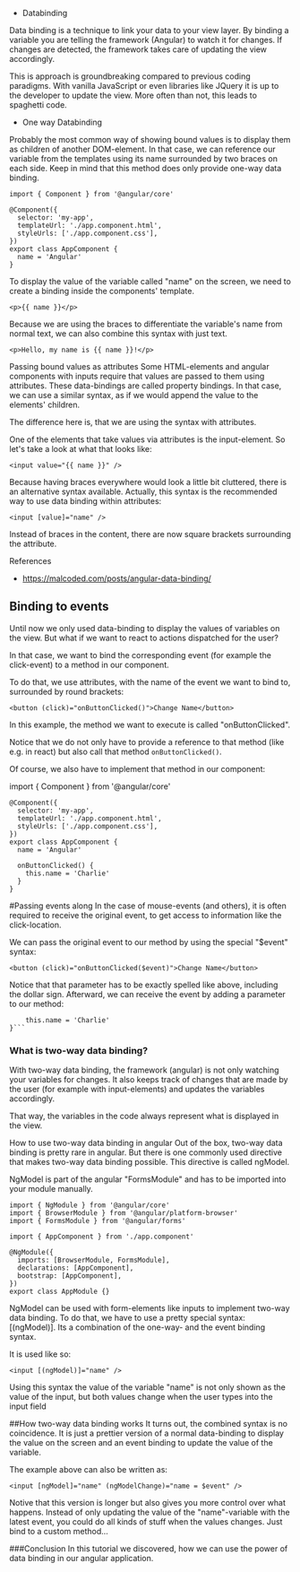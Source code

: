 
- Databinding

Data binding is a technique to link your data to your view layer. By binding a variable you are telling the framework (Angular) to watch it for changes. 
If changes are detected, the framework takes care of updating the view accordingly.

This is approach is groundbreaking compared to previous coding paradigms. With vanilla JavaScript or even libraries like JQuery it is up to the developer to update the view. 
More often than not, this leads to spaghetti code.


- One way Databinding

Probably the most common way of showing bound values is to display them as children of another DOM-element. In that case, we can reference our variable from the templates using its name surrounded by two braces on each side. Keep in mind that this method does only provide one-way data binding.

```
import { Component } from '@angular/core'

@Component({
  selector: 'my-app',
  templateUrl: './app.component.html',
  styleUrls: ['./app.component.css'],
})
export class AppComponent {
  name = 'Angular'
}
```


To display the value of the variable called "name" on the screen, we need to create a binding inside the components' template.

```<p>{{ name }}</p>```

Because we are using the braces to differentiate the variable's name from normal text, we can also combine this syntax with just text.

```<p>Hello, my name is {{ name }}!</p>```

Passing bound values as attributes
Some HTML-elements and angular components with inputs require that values are passed to them using attributes. These data-bindings are called property bindings. In that case, we can use a similar syntax, as if we would append the value to the elements' children.

The difference here is, that we are using the syntax with attributes.

One of the elements that take values via attributes is the input-element. So let's take a look at what that looks like:

```<input value="{{ name }}" />```

Because having braces everywhere would look a little bit cluttered, there is an alternative syntax available. Actually, this syntax is the recommended way to use data binding within attributes:

```<input [value]="name" />```

Instead of braces in the content, there are now square brackets surrounding the attribute.

References 

- https://malcoded.com/posts/angular-data-binding/


## Binding to events
Until now we only used data-binding to display the values of variables on the view. But what if we want to react to actions dispatched for the user?

In that case, we want to bind the corresponding event (for example the click-event) to a method in our component.

To do that, we use attributes, with the name of the event we want to bind to, surrounded by round brackets:

```<button (click)="onButtonClicked()">Change Name</button>```

In this example, the method we want to execute is called "onButtonClicked".

Notice that we do not only have to provide a reference to that method (like e.g. in react) but also call that method `onButtonClicked()`.

Of course, we also have to implement that method in our component:

import { Component } from '@angular/core'

```
@Component({
  selector: 'my-app',
  templateUrl: './app.component.html',
  styleUrls: ['./app.component.css'],
})
export class AppComponent {
  name = 'Angular'

  onButtonClicked() {
    this.name = 'Charlie'
  }
}
```

#Passing events along
In the case of mouse-events (and others), it is often required to receive the original event, to get access to information like the click-location.

We can pass the original event to our method by using the special "\$event" syntax:

```<button (click)="onButtonClicked($event)">Change Name</button>```

Notice that that parameter has to be exactly spelled like above, including the dollar sign. Afterward, we can receive the event by adding a parameter to our method:

```onButtonClicked(evt: MouseEvent) {
    this.name = 'Charlie'
}```
``````

### What is two-way data binding?
With two-way data binding, the framework (angular) is not only watching your variables for changes. It also keeps track of changes that are made by the user (for example with input-elements) and updates the variables accordingly.

That way, the variables in the code always represent what is displayed in the view.

How to use two-way data binding in angular
Out of the box, two-way data binding is pretty rare in angular. But there is one commonly used directive that makes two-way data binding possible. This directive is called ngModel.

NgModel is part of the angular "FormsModule" and has to be imported into your module manually.

```
import { NgModule } from '@angular/core'
import { BrowserModule } from '@angular/platform-browser'
import { FormsModule } from '@angular/forms'

import { AppComponent } from './app.component'

@NgModule({
  imports: [BrowserModule, FormsModule],
  declarations: [AppComponent],
  bootstrap: [AppComponent],
})
export class AppModule {}
```

NgModel can be used with form-elements like inputs to implement two-way data binding. To do that, we have to use a pretty special syntax: [(ngModel)]. Its a combination of the one-way- and the event binding syntax.

It is used like so:

```<input [(ngModel)]="name" />```

Using this syntax the value of the variable "name" is not only shown as the value of the input, but both values change when the user types into the input field


##How two-way data binding works
It turns out, the combined syntax is no coincidence. It is just a prettier version of a normal data-binding to display the value on the screen and an event binding to update the value of the variable.

The example above can also be written as:

```<input [ngModel]="name" (ngModelChange)="name = $event" />```

Notive that this version is longer but also gives you more control over what happens. Instead of only updating the value of the "name"-variable with the latest event, you could do all kinds of stuff when the values changes. Just bind to a custom method...

###Conclusion
In this tutorial we discovered, how we can use the power of data binding in our angular application.
